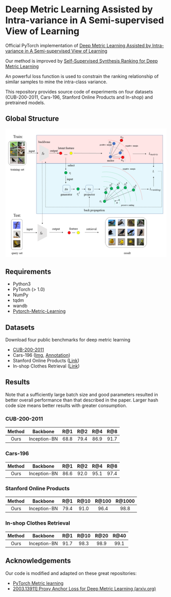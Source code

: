 # Deep Metric Learning Assisted by Intra-variance in A Semi-supervised View of Learning

Official PyTorch implementation of [Deep Metric Learning Assisted by Intra-variance in A Semi-supervised View of Learning](https://arxiv.org/abs/2304.10941)

Our method is improved by [Self-Supervised Synthesis Ranking for Deep Metric Learning](https://ieeexplore.ieee.org/abstract/document/9598814)

An powerful loss function is used to constrain the ranking relationship of similar samples to mine the intra-class variance.

This repository provides source code of experiments on four datasets (CUB-200-2011, Cars-196, Stanford Online Products and In-shop) and pretrained models.

## Global Structure

![image](https://github.com/Liuzt1999/SCAR/blob/main/GA.png)

## Requirements

- Python3
- PyTorch (> 1.0)
- NumPy
- tqdm
- wandb
- [Pytorch-Metric-Learning](https://github.com/KevinMusgrave/pytorch-metric-learning)

## Datasets

Download four public benchmarks for deep metric learning
 - [CUB-200-2011](http://www.vision.caltech.edu/visipedia-data/CUB-200-2011/CUB_200_2011.tgz)
 - Cars-196 ([Img](http://imagenet.stanford.edu/internal/car196/car_ims.tgz), [Annotation](http://imagenet.stanford.edu/internal/car196/cars_annos.mat))
 - Stanford Online Products ([Link](https://cvgl.stanford.edu/projects/lifted_struct/))
 - In-shop Clothes Retrieval ([Link](http://mmlab.ie.cuhk.edu.hk/projects/DeepFashion.html))

## Results

Note that a sufficiently large batch size and good parameters resulted in better overall performance than that described in the paper.
Larger hash code size means better results with greater consumption.

### CUB-200-2011

| Method |   Backbone   | R@1  | R@2  | R@4  | R@8  |
| :----: | :----------: | :--: | :--: | :--: | :--: |
|  Ours  | Inception-BN | 68.8 | 79.4 | 86.9 | 91.7 |



### Cars-196

| Method |   Backbone   | R@1  | R@2  | R@4  | R@8  |
| :----: | :----------: | :--: | :--: | :--: | :--: |
|  Ours  | Inception-BN | 86.6 | 92.0 | 95.1 | 97.4 |


### Stanford Online Products

| Method |   Backbone   | R@1  | R@10  | R@100  | R@1000  |
| :----: | :----------: | :--: | :--: | :--: | :--: |
|  Ours  | Inception-BN | 79.4 | 91.0 | 96.4 | 98.8 |


### In-shop Clothes Retrieval

| Method |   Backbone   | R@1  | R@10  | R@20  | R@40  |
| :----: | :----------: | :--: | :--: | :--: | :--: |
|  Ours  | Inception-BN | 91.7 | 98.3 | 98.9 | 99.1 |

## Acknowledgements

Our code is modified and adapted on these great repositories:

- [PyTorch Metric learning](https://github.com/KevinMusgrave/pytorch-metric-learning)
- [2003.13911\] Proxy Anchor Loss for Deep Metric Learning (arxiv.org)](https://arxiv.org/abs/2003.13911)


